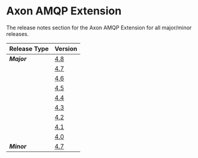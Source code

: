 # Axon AMQP Extension

The release notes section for the Axon AMQP Extension for all major/minor releases.

| Release Type | Version                                     |
|:-------------|:--------------------------------------------|
| _**Major**_  | [4.8](rn-amqp-major-releases.md#release-48) |
|              | [4.7](rn-amqp-major-releases.md#release-47) |
|              | [4.6](rn-amqp-major-releases.md#release-46) |
|              | [4.5](rn-amqp-major-releases.md#release-45) |
|              | [4.4](rn-amqp-major-releases.md#release-44) |
|              | [4.3](rn-amqp-major-releases.md#release-43) |
|              | [4.2](rn-amqp-major-releases.md#release-42) |
|              | [4.1](rn-amqp-major-releases.md#release-41) |
|              | [4.0](rn-amqp-major-releases.md#release-40) |
| _**Minor**_  | [4.7](rn-amqp-minor-releases.md#release-47) |
